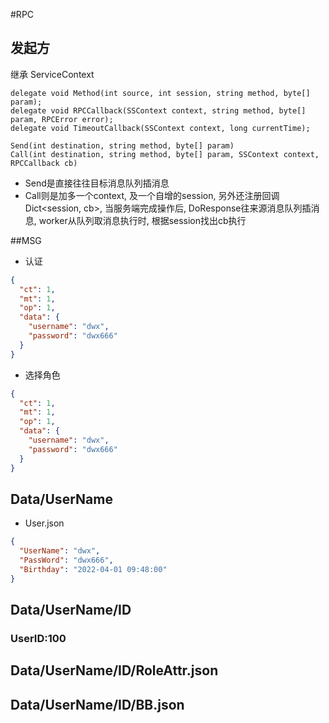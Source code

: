 ﻿#RPC

## 发起方
继承 ServiceContext

```
delegate void Method(int source, int session, string method, byte[] param);
delegate void RPCCallback(SSContext context, string method, byte[] param, RPCError error);
delegate void TimeoutCallback(SSContext context, long currentTime);
```


```
Send(int destination, string method, byte[] param)
Call(int destination, string method, byte[] param, SSContext context, RPCCallback cb)
```

- Send是直接往往目标消息队列插消息
- Call则是加多一个context, 及一个自增的session, 另外还注册回调Dict<session, cb>, 当服务端完成操作后, 
  DoResponse往来源消息队列插消息, worker从队列取消息执行时, 根据session找出cb执行
  

##MSG

- 认证
```json
{
  "ct": 1,
  "mt": 1,
  "op": 1,
  "data": {
    "username": "dwx",
    "password": "dwx666"
  }
}
```

- 选择角色
```json
{
  "ct": 1,
  "mt": 1,
  "op": 1,
  "data": {
    "username": "dwx",
    "password": "dwx666"
  }
}
```


## Data/UserName
- User.json
```json
{
  "UserName": "dwx",
  "PassWord": "dwx666",
  "Birthday": "2022-04-01 09:48:00"
}
```

## Data/UserName/ID
### UserID:100

## Data/UserName/ID/RoleAttr.json
## Data/UserName/ID/BB.json


